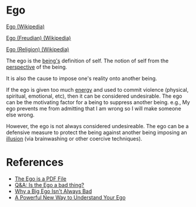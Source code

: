 # Ego

<a href="https://en.wikipedia.org/wiki/Ego" target="_blank">Ego (Wikipedia)</a>

<a href="https://en.wikipedia.org/wiki/Ego_(Freudian)" target="_blank">Ego (Freudian) (Wikipedia)</a>

<a href="https://en.wikipedia.org/wiki/Ego_(religion)" target="_blank">Ego (Religion) (Wikipedia)</a>

The ego is the [being's](./being.md) definition of self. The notion of self from the [perspective](./perspective.md) of the being.

It is also the cause to impose one's reality onto another being.

If the ego is given too much [energy](./energy.md) and used to commit violence (physical, spiritual, emotional, etc), then it can be considered undesirable. The ego can be the motivating factor for a being to suppress another being. e.g., My ego prevents me from admitting that I am wrong so I will make someone else wrong.

However, the ego is not always considered undesireable. The ego can be a defensive measure to protect the being against another being imposing an [illusion](./illusion.md) (via brainwashing or other coercive techniques).

# References
* <a href="http://thespiritscience.net/2014/11/22/the-ego-is-a-pdf-file/" target="_blank">The Ego is a PDF File</a>
* <a href="http://www.beliefnet.com/columnists/areasontosmile/2012/03/qa-is-the-ego-a-bad-thing.html" target="_blank">Q&A: Is the Ego a bad thing?</a>
* <a href="http://www.entrepreneur.com/article/234496" target="_blank">Why a Big Ego Isn't Always Bad</a>
* <a href="http://www.mindbodygreen.com/0-5680/A-Powerful-New-Way-to-Understand-Your-Ego.html" target="_blank">A Powerful New Way to Understand Your Ego</a>
